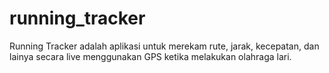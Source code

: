 # running_tracker

Running Tracker adalah aplikasi untuk merekam rute, jarak, kecepatan, dan lainya secara live menggunakan GPS ketika melakukan olahraga lari. 
